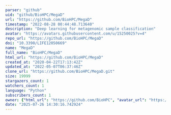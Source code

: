 ```yaml
---
parser: "github"
uid: "github/BioHPC/MegaD"
url: "https://github.com/BioHPC/MegaD"
timestamp: "2022-08-28 00:44:48.713640"
description: "Deep learning for metagenomic sample classification"
avatar: "https://avatars.githubusercontent.com/u/15250025?v=4"
repo_url: "https://github.com/BioHPC/MegaD"
doi: "10.3390/LIFE12050669"
name: "MegaD"
full_name: "BioHPC/MegaD"
html_url: "https://github.com/BioHPC/MegaD"
created_at: "2020-04-22T17:13:42Z"
updated_at: "2022-05-07T06:37:46Z"
clone_url: "https://github.com/BioHPC/MegaD.git"
size: 19999
stargazers_count: 1
watchers_count: 1
language: "Python"
subscribers_count: 1
owner: {"html_url": "https://github.com/BioHPC", "avatar_url": "https://avatars.githubusercontent.com/u/15250025?v=4", "login": "BioHPC", "type": "User"}
date: "2025-07-26 14:30:16.742924"
---
```

